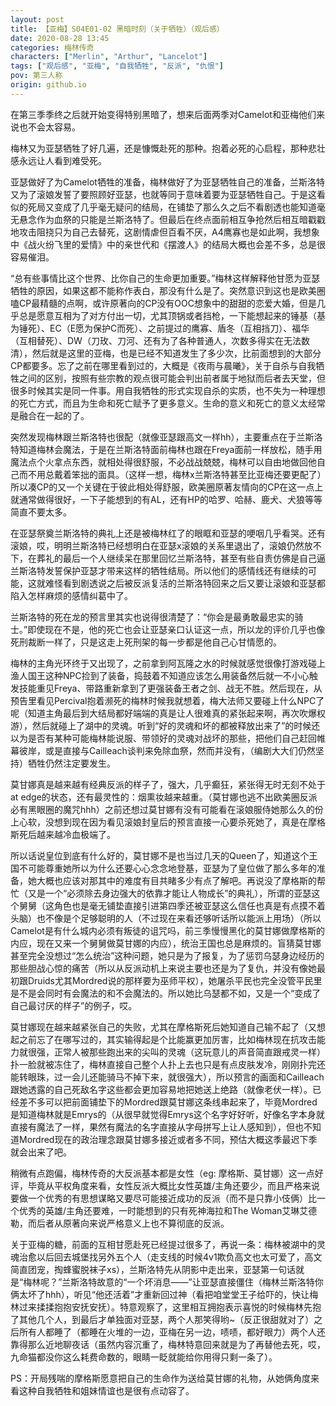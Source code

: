 ```yaml
---
layout: post
title: 【亚梅】S04E01-02 黑暗时刻（关于牺牲）（观后感）
date: 2020-08-28 13:45
categories: 梅林传奇
characters: ["Merlin", "Arthur", "Lancelot"]
tags: ["观后感", "亚梅", "自我牺牲", "反派", "仇恨"]
pov: 第三人称
origin: github.io
---
```


在第三季季终之后就开始变得特别黑暗了，想来后面两季对Camelot和亚梅他们来说也不会太容易。

梅林又为亚瑟牺牲了好几遍，还是慷慨赴死的那种。抱着必死的心启程，那种悲壮感永远让人看到难受死。

亚瑟做好了为Camelot牺牲的准备，梅林做好了为亚瑟牺牲自己的准备，兰斯洛特又为了滚娘发誓了要照顾好亚瑟，也就等同于意味着要为亚瑟牺牲自己。于是这看似的死局又变成了几乎毫无疑问的结局，在铺垫了那么久之后不看剧透也能知道毫无悬念作为血祭的只能是兰斯洛特了。但最后在终点面前相互争抢然后相互暗戳戳地攻击阻挠只为自己去替死，这剧情虐但百看不厌，A4鹰寡也是如此啊，我想象中《战火纷飞里的爱情》中的亲世代和《摆渡人》的结局大概也会差不多，总是很容易催泪。

“总有些事情比这个世界、比你自己的生命更加重要。”梅林这样解释他甘愿为亚瑟牺牲的原因，如果这都不能称作表白，那没有什么是了。突然意识到这也是欧美圈嗑CP最精髓的点啊，或许原著向的CP没有OOC想象中的甜甜的恋爱大婚，但是几乎总是愿意互相为了对方付出一切，尤其顶锅或者挡枪，一下能想起来的锤基（基为锤死）、EC（E愿为保护C而死）、之前提过的鹰寡、盾冬（互相挡刀）、福华（互相替死）、DW（刀玫、刀河、还有为了各种普通人，次数多得实在无法数清），然后就是这里的亚梅，也是已经不知道发生了多少次，比前面想到的大部分CP都要多。忘了之前在哪里看到过的，大概是《夜雨与晨曦》，关于自杀与自我牺牲之间的区别，按照有些宗教的观点很可能会判出前者属于地狱而后者去天堂，但很多时候其实是同一件事。用自我牺牲的形式实现自杀的实质，也不失为一种理想的死亡方式，而且为生命和死亡赋予了更多意义。生命的意义和死亡的意义太经常是融合在一起的了。

突然发现梅林跟兰斯洛特也很配（就像亚瑟跟高文一样hh），主要重点在于兰斯洛特知道梅林会魔法，于是在兰斯洛特面前梅林也跟在Freya面前一样放松，随手用魔法点个火拿点东西，就相处得很舒服，不必战战兢兢，梅林可以自由地做回他自己而不用总戴着笨拙的面具。（这样一想，梅林x兰斯洛特甚至比亚梅还要更配了）所以凑CP的又一个关键在于彼此相处得舒服，欧美圈原著友情向的CP在这一点上就通常做得很好，一下子能想到的有AL，还有HP的哈罗、哈赫、鹿犬、犬狼等等简直不要太多。

在亚瑟祭奠兰斯洛特的典礼上还是被梅林红了的眼眶和亚瑟的哽咽几乎看哭。还有滚娘，哎，明明兰斯洛特已经想明白在亚瑟x滚娘的关系里退出了，滚娘仍然放不下，在葬礼的最后一个人继续呆在那里回忆兰斯洛特，甚至有些自责仿佛是自己逼兰斯洛特发誓保护亚瑟才带来这样的牺牲结局。所以他们的感情线还有继续的可能，这就难怪看到剧透说之后被反派复活的兰斯洛特回来之后又要让滚娘和亚瑟都陷入怎样麻烦的感情纠葛中了。

兰斯洛特的死在龙的预言里其实也说得很清楚了：“你会是最勇敢最忠实的骑士。”即使现在不是，他的死亡也会让亚瑟亲口认证这一点，所以龙的评价几乎也像死刑裁断一样了，只是这走上死刑架的每一步都是他自己心甘情愿的。

梅林的主角光环终于又出现了，之前拿到阿瓦隆之水的时候就感觉很像打游戏碰上渔人国王这种NPC捡到了装备，捣鼓着不知道应该怎么用装备然后就一不小心触发技能重见Freya、带路重新拿到了更强装备王者之剑、战无不胜。然后现在，从预告里看见Percival抱着濒死的梅林时候我就想着，梅大法师又要碰上什么NPC了呢（知道主角最后到大结局都好端端的真是让人很难真的紧张起来啊，再次吹爆权游），然后就碰上了湖中的灵魂。听到“好的灵魂和坏的都被释放出来了”的时候还以为是否有某种可能梅林能说服、带领好的灵魂对战坏的那些，把他们自己赶回帷幕彼岸，或是直接与Cailleach谈判来免除血祭，然而并没有，（编剧大大们仍然坚持）牺牲仍然注定要发生。

莫甘娜真是越来越有经典反派的样子了，强大，几乎癫狂，紧张得无时无刻不处于at edge的状态，还有最灵性的：烟熏妆越来越重。（莫甘娜也逃不出欧美圈反派必有黑眼圈的魔咒hhh）之前还想过莫甘娜有没有可能看在滚娘服侍她那么久的份上心软，没想到现在因为看见滚娘封皇后的预言直接一心要杀死她了，真是在摩格斯死后越来越冷血极端了。

所以话说皇位到底有什么好的，莫甘娜不是也当过几天的Queen了，知道这个王国不可能尊重她所以为什么还要心心念念地登基，亚瑟为了皇位做了那么多年的准备，她大概也应该对那其中的难度有目共睹多少有点了解吧。再说没了摩格斯的帮忙（又是一个“必须除去身边强大的依靠才能让人物成长”的典礼），所谓的亚瑟这个舅舅（这角色也是毫无铺垫直接引进第四季还被亚瑟这么信任也真是有点摸不着头脑）也不像是个足够聪明的人（不过现在来看还够听话所以能派上用场）（所以Camelot是有什么城内必须有叛徒的诅咒吗，前三季慢慢黑化的莫甘娜做摩格斯的内应，现在又来一个舅舅做莫甘娜的内应），统治王国也总是麻烦的。盲猜莫甘娜甚至完全没想过“怎么统治”这种问题，她只是为了报复，为了惩罚乌瑟身边经历的那些胆战心惊的痛苦（所以从反派动机上来说主要也还是为了复仇，并没有像她最初跟Druids尤其Mordred说的那样要为巫师平权），她屠杀平民也完全没管平民里是不是会同时有会魔法的和不会魔法的。所以她比乌瑟都不如，又是一个“变成了自己最讨厌的样子”的例子，哎。

莫甘娜现在越来越紧张自己的失败，尤其在摩格斯死后她知道自己输不起了（又想起之前忘了在哪写过的，其实输得起是个比能赢更加厉害，比如梅林现在抗攻击能力就很强，正常人被那些跑出来的尖叫的灵魂（这玩意儿的声音简直跟戒灵一样）扑一脸就被冻住了，梅林直接自己整个人扑上去也只是有点皮肤发冷，刚刚扑完还能转眼珠，过一会儿还能骑马不掉下来，就很强大），所以预言的画面和Cailleach跟她透露的自己死敌名字这些都会更加容易地把她送上绝路（就像老伏一样）。已经差不多可以把前面铺垫下的Mordred跟莫甘娜这条线串起来了，毕竟Mordred是知道梅林就是Emrys的（从很早就觉得Emrys这个名字好好听，好像名字本身就直接有魔法了一样，果然有魔法的名字直接从字母拼写上让人感知到），但也不知道Mordred现在的政治理念跟莫甘娜多接近或者多不同，预估大概这季最迟下季就会出来了吧。

稍微有点跑偏，梅林传奇的大反派基本都是女性（eg: 摩格斯、莫甘娜）这一点好评，毕竟从平权角度来看，女性反派大概比女性英雄/主角还要少，而且严格来说要做一个优秀的有思想谋略又要尽可能接近成功的反派（而不是只靠小伎俩）比一个优秀的英雄/主角还要难，一时能想到的只有死神海拉和The Woman艾琳艾德勒，而后者从原著向来说严格意义上也不算彻底的反派。

关于亚梅的糖，前面的互相甘愿赴死已经提过很多了，再说一条：梅林被湖中的灵魂治愈以后回去城堡找另外五个人（走支线的时候4v1欺负高文也太可爱了，高文简直团宠，掏蜂蜜脱袜子xs），兰斯洛特先从阴影中走出来，亚瑟第一句话就是“梅林呢？”兰斯洛特故意的“一个坏消息——”让亚瑟直接僵住（梅林兰斯洛特你俩太坏了hhh），听见“他还活着”才重新回过神（看把咱堂堂王子给吓的，快让梅林过来揉揉抱抱安抚安抚）。特意观察了，这里相互拥抱表示喜悦的时候梅林先抱了其他几个人，到最后才单独面对亚瑟，两个人那笑得哟~（反正很甜就对了）之后所有人都睡了（都睡在火堆的一边，亚梅在另一边，啧啧，都好眼力）两个人还靠得那么近地聊夜话（虽然内容沉重了，梅林特意回来就是为了再替他去死，哎，九命猫都没你这么耗费命数的，眼睛一眨就能给你用得只剩一条了）。

PS：开局残喘的摩格斯愿意把自己的生命作为送给莫甘娜的礼物，从她俩角度来看这种自我牺牲和姐妹情谊也是很有点动容了。